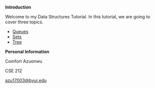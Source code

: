 **Introduction**

Welcome to my Data Structures Tutorial. In this tutorial, we are going to cover three topics.
- [Queues](queues.md)
- [Sets](sets.md)
- [Tree](tree.md)

**Personal Information**

Comfort Azuonwu

CSE 212

azu17003@byui.edu
